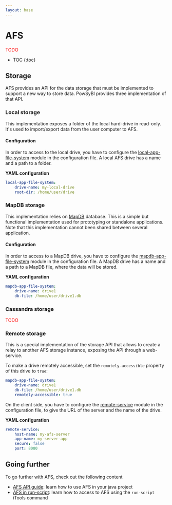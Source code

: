 ```yaml
---
layout: base
---
```


# AFS

<span style="color: red">TODO</span>

* TOC
{:toc}

## Storage
AFS provides an API for the data storage that must be implemented to support a new way to store data. PowSyBl provides three implementation of that API.

### Local storage
This implementation exposes a folder of the local hard-drive in read-only. It's used to import/export data from the user computer to AFS.

#### Configuration
In order to access to the local drive, you have to configure the [local-app-file-system](../user/configuration/local-app-file-system.md) module in the configuration file. A local AFS drive has a name and a path to a folder. 

**YAML configuration**
```yaml
local-app-file-system:
    drive-name: my-local-drive
    root-dir: /home/user/drive
```

### MapDB storage
This implementation relies on [MapDB](http://www.mapdb.org/) database. This is a simple but functional implementation used for prototyping or standalone applications. Note that this implementation cannot been shared between several application.

#### Configuration
In order to access to a MapDB drive, you have to configure the [mapdb-app-file-system](../user/configuration/mapdb-app-file-system.md) module in the configuration file. A MapDB drive has a name and a path to a MapDB file, where the data will be stored.

**YAML configuration**
```yaml
mapdb-app-file-system:
    drive-name: drive1
    db-file: /home/user/drive1.db
```

### Cassandra storage
<span style="color: red">TODO</span>

### Remote storage
This is a special implementation of the storage API that allows to create a relay to another AFS storage instance, exposing the API through a web-service.

To make a drive remotely accessible, set the `remotely-accessible` property of this drive to `true`:
```yaml
mapdb-app-file-system:
    drive-name: drive1
    db-file: /home/user/drive1.db
    remotely-accessible: true
```

On the client side, you have to configure the [remote-service](../user/configuration/remote-service.md) module in the configuration file, to give the URL of the server and the name of the drive.

**YAML configuration**
```yaml
remote-service:
    host-name: my-afs-server
    app-name: my-server-app
    secure: false
    port: 8080
```

## Going further
To go further with AFS, check out the following content
- [AFS API guide](../developer/api_guide/afs.md): learn how to use AFS in your java project
- [AFS in run-script](../user/itools/run-script.md#access-to-afs): learn how to access to AFS using the `run-script` iTools command 
